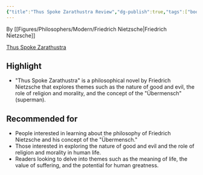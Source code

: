 ```yaml
---
{"title":"Thus Spoke Zarathustra Review","dg-publish":true,"tags":["book","review","philosophy","Nietzsche"],"permalink":"/book/thus-spoke-zarathustra/","dgPassFrontmatter":true}
---
```


By [[Figures/Philosophers/Modern/Friedrich Nietzsche\|Friedrich Nietzsche]]

[Thus Spoke Zarathustra](https://www.amazon.com/Thus-Spoke-Zarathustra-Translation/dp/0679724623)

## Highlight

-   "Thus Spoke Zarathustra" is a philosophical novel by Friedrich Nietzsche that explores themes such as the nature of good and evil, the role of religion and morality, and the concept of the "Übermensch" (superman).

## Recommended for

-   People interested in learning about the philosophy of Friedrich Nietzsche and his concept of the "Übermensch."
-   Those interested in exploring the nature of good and evil and the role of religion and morality in human life.
-   Readers looking to delve into themes such as the meaning of life, the value of suffering, and the potential for human greatness.